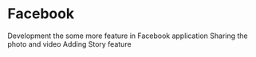 # Facebook
Development the some more feature in Facebook application
Sharing the photo and video 
Adding Story feature 
